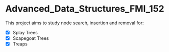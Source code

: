 # Advanced_Data_Structures_FMI_152
This project aims to study node search, insertion and removal for:
- [x] Splay Trees
- [x] Scapegoat Trees
- [x] Treaps